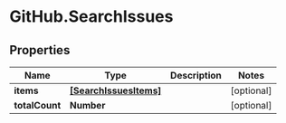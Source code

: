 # GitHub.SearchIssues

## Properties

Name | Type | Description | Notes
------------ | ------------- | ------------- | -------------
**items** | [**[SearchIssuesItems]**](SearchIssuesItems.md) |  | [optional] 
**totalCount** | **Number** |  | [optional] 


